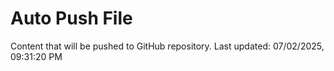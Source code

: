 # Auto Push File

Content that will be pushed to GitHub repository.
Last updated: 07/02/2025, 09:31:20 PM